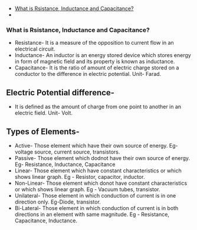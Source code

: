 - [What is Rsistance, Inductance and Capacitance?](#what-is-rsistance-inductance-and-capacitance)
- 
### What is Rsistance, Inductance and Capacitance?
* Resistance- It is a measure of the opposition to current flow in an electrical circuit. 
* Inductance- An inductor is an energy stored device which stores energy in form of magnetic field and its property is known as inductance.
* Capacitance- It is the ratio of amount of electric charge stored on a conductor to the difference in electric potential. Unit- Farad.
  
## Electric Potential difference-
* It is defined as the amount of charge from one point to another in an electric field. Unit- Volt.

## Types of Elements-
* Active- Those element which have their own source of energy. Eg- voltage source, current source, transistors.
* Passive- Those element which dodnot have their own source of energy. Eg- Resistance, Inductance, Capacitance
* Linear- Those element which have constant characteristics or which shows linear graph. Eg - Resistor, capacitor, inductor.
* Non-Linear- Those element which donot have constant characteristics or which shows linear graph. Eg - Vacuum tubes, transistor.
* Unilateral- Those element in which conduction of current is in one direction only. Eg-Diode, transistor. 
* Bi-Lateral- Those element in which conduction of current is in both directions in an element with same magnitude. Eg - Resistance, Capacitance, Inductance.
